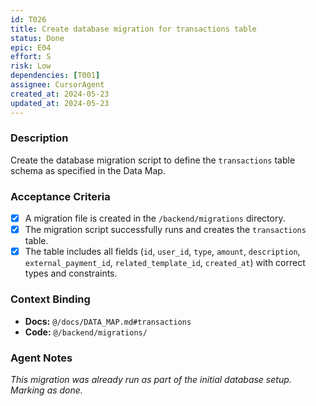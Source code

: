```yaml
---
id: T026
title: Create database migration for transactions table
status: Done
epic: E04
effort: S
risk: Low
dependencies: [T001]
assignee: CursorAgent
created_at: 2024-05-23
updated_at: 2024-05-23
---
```


### Description

Create the database migration script to define the `transactions` table schema as specified in the Data Map.

### Acceptance Criteria

- [x] A migration file is created in the `/backend/migrations` directory.
- [x] The migration script successfully runs and creates the `transactions` table.
- [x] The table includes all fields (`id`, `user_id`, `type`, `amount`, `description`, `external_payment_id`, `related_template_id`, `created_at`) with correct types and constraints.

### Context Binding

- **Docs:** `@/docs/DATA_MAP.md#transactions`
- **Code:** `@/backend/migrations/`

### Agent Notes

*This migration was already run as part of the initial database setup. Marking as done.* 